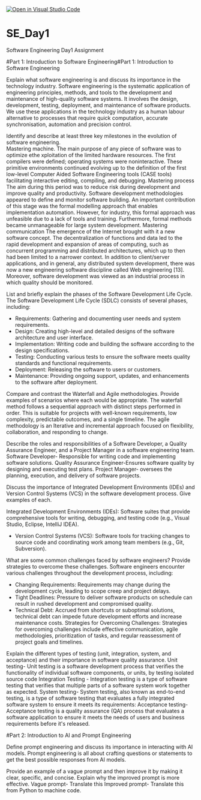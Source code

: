 [![Open in Visual Studio Code](https://classroom.github.com/assets/open-in-vscode-2e0aaae1b6195c2367325f4f02e2d04e9abb55f0b24a779b69b11b9e10269abc.svg)](https://classroom.github.com/online_ide?assignment_repo_id=15533603&assignment_repo_type=AssignmentRepo)
# SE_Day1
Software Engineering Day1 Assignment

#Part 1: Introduction to Software Engineering#Part 1: Introduction to Software Engineering

Explain what software engineering is and discuss its importance in the technology industry. 
Software engineering is the systematic application of engineering principles, methods, and tools to the development and maintenance of high-quality software systems. It involves the design, development, testing, deployment, and maintenance of software products.
 We use these applications in the technology industry as a human labour alternative to processes that require quick computation, accurate synchronisation, automation and precision control.

Identify and describe at least three key milestones in the evolution of software engineering.  
Mastering machine.
The main purpose of any piece of software was to optimize ethe xploitation of the limited hardware resources. The first compilers were defined; operating systems were noninteractive. These primitive environments continued evolving up to the definition of the first low-level Computer Aided Software Engineering tools (CASE tools) facilitating interactive editing, compiling, and debugging. 
Mastering process
The aim during this period was to reduce risk during development and improve quality and productivity. Software development methodologies appeared to define and monitor software building. An important contribution of this stage was the formal modelling approach that enables implementation automation. However, for industry, this formal approach was unfeasible due to a lack of tools and training. Furthermore, formal methods became unmanageable for large system development.
Mastering communication
The emergence of the Internet brought with it a new software concept. The decentralization of functions and data led to the rapid development and expansion of areas of computing, such as concurrent programming and distributed architectures, which up to then had been limited to a narrower context. In addition to client/server applications, and in general, any distributed system development, there was now a new engineering software discipline called Web engineering [13]. Moreover, software development was viewed as an industrial process in which quality should be monitored. 

List and briefly explain the phases of the Software Development Life Cycle.
The Software Development Life Cycle (SDLC) consists of several phases, including:
  - Requirements: Gathering and documenting user needs and system requirements.
  - Design: Creating high-level and detailed designs of the software architecture and user interface.
  - Implementation: Writing code and building the software according to the design specifications.
  - Testing: Conducting various tests to ensure the software meets quality standards and functional requirements.
  - Deployment: Releasing the software to users or customers.
  - Maintenance: Providing ongoing support, updates, and enhancements to the software after deployment.

Compare and contrast the Waterfall and Agile methodologies. Provide examples of scenarios where each would be appropriate.
The waterfall method follows a sequential approach with distinct steps performed in order. This is suitable for projects with well-known requirements, low complexity, predictable outcomes, and a single timeline.
The agile methodology is an  Iterative and incremental approach focused on flexibility, collaboration, and responding to change.

Describe the roles and responsibilities of a Software Developer, a Quality Assurance Engineer, and a Project Manager in a software engineering team.
Software Developer- Responsible for writing code and implementing software solutions.
Quality Assurance Engineer-Ensures software quality by designing and executing test plans.
Project Manager- oversees the planning, execution, and delivery of software projects.

Discuss the importance of Integrated Development Environments (IDEs) and Version Control Systems (VCS) in the software development process. Give examples of each.

Integrated Development Environments (IDEs): Software suites that provide comprehensive tools for writing, debugging, and testing code (e.g., Visual Studio, Eclipse, IntelliJ IDEA).
  - Version Control Systems (VCS): Software tools for tracking changes to source code and coordinating work among team members (e.g., Git, Subversion).

What are some common challenges faced by software engineers? Provide strategies to overcome these challenges.
Software engineers encounter various challenges throughout the development process, including:
  - Changing Requirements: Requirements may change during the development cycle, leading to scope creep and project delays.
  - Tight Deadlines: Pressure to deliver software products on schedule can result in rushed development and compromised quality.
  - Technical Debt: Accrued from shortcuts or suboptimal solutions, technical debt can impede future development efforts and increase maintenance costs.
Strategies for Overcoming Challenges: Strategies for overcoming challenges include effective communication, agile methodologies, prioritization of tasks, and regular reassessment of project goals and timelines.

Explain the different types of testing (unit, integration, system, and acceptance) and their importance in software quality assurance.
Unit testing- Unit testing is a software development process that verifies the functionality of individual software components, or units, by testing isolated source code
Integration Testing - Integration testing is a type of software testing that verifies that multiple parts of a software system work together as expected.
System testing- System testing, also known as end-to-end testing, is a type of software testing that evaluates a fully integrated software system to ensure it meets its requirements:
Acceptance testing-  Acceptance testing is a quality assurance (QA) process that evaluates a software application to ensure it meets the needs of users and business requirements before it's released.

#Part 2: Introduction to AI and Prompt Engineering

Define prompt engineering and discuss its importance in interacting with AI models.
Prompt engineering is all about crafting questions or statements to get the best possible responses from AI models.

Provide an example of a vague prompt and then improve it by making it clear, specific, and concise. Explain why the improved prompt is more effective.
Vague prompt- Translate this
Improved prompt-  Translate this from Python to machine code.

